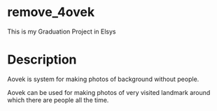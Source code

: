 # remove_4ovek
This is my Graduation Project in Elsys

# Description
Aovek is system for making photos of background without people.

Aovek can be used for making photos of very visited landmark around which there are people all the time.
